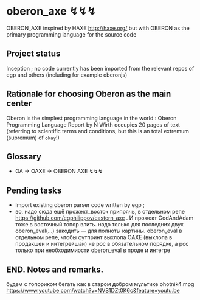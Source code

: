 # oberon_axe ↯↯↯
OBERON_AXE inspired by HAXE http://haxe.org/ but with OBERON as the primary programming language for the source code

## Project status

Inception ; no code currently has been imported from the relevant repos of egp and others (including for example oberonjs)

## Rationale for choosing Oberon as the main center

Oberon is the simplest programming language in the world : Oberon Programming Language Report by N Wirth occupies 20 pages of text (referring to scientific terms and conditions, but this is an total extremum (supremum) of `okay`!)

## Glossary
 * OA → OAXE → OBERON AXE ↯↯↯

## Pending tasks
 * Import existing oberon parser code written by egp ;
 * во, надо сюда ещё прожект_восток припрячь, в отдельном репе https://github.com/egphilippov/eastern_axe . И прожект GodAndAdam тоже в восточный топор влить. надо только для последних двух oberon_eval(…) закодить — для полноты картины. oberon_eval в отдельном репе, чтобы футпринт выхлопа OAXE (выхлопа в продакшен и интегрейшан) не рос в обязательном порядке, а рос только при необходимиости oberon_eval в проде и интегре

## END. Notes and remarks. 
будем с топориком бегать как в старом добром мультике ohotnik4.mpg https://www.youtube.com/watch?v=NVS1DZt0K6c&feature=youtu.be
